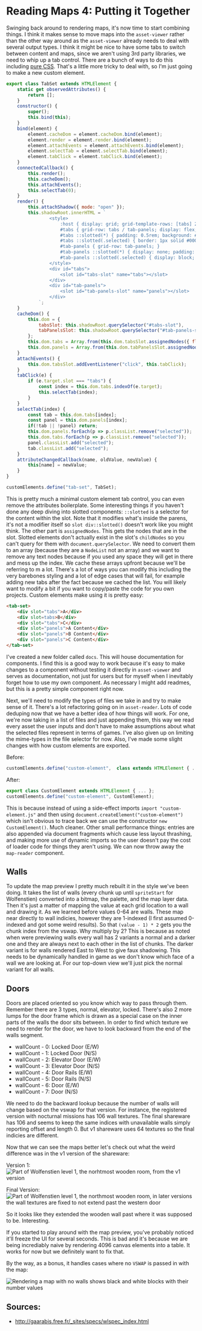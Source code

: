 Reading Maps 4: Putting it Together
===================================

Swinging back around to rendering maps, it's now time to start combining things.  I think it makes sense to move maps into the `asset-viewer` rather than the other way around as the `asset-viewer` already needs to deal with several output types.  I think it might be nice to have some tabs to switch between content and maps, since we aren't using 3rd party libraries, we need to whip up a tab control.  There are a bunch of ways to do this including [pure CSS](https://ndesmic.github.io/nojs-lib/examples/tab/tab.html).  That's a little more tricky to deal with, so I'm just going to make a new custom element.

```js
export class TabSet extends HTMLElement {
	static get observedAttributes() {
		return [];
	}
	constructor() {
		super();
		this.bind(this);
	}
	bind(element) {
		element.cacheDom = element.cacheDom.bind(element);
		element.render = element.render.bind(element);
		element.attachEvents = element.attachEvents.bind(element);
		element.selectTab = element.selectTab.bind(element);
		element.tabClick = element.tabClick.bind(element);
	}
	connectedCallback() {
		this.render();
		this.cacheDom();
		this.attachEvents();
		this.selectTab(0);
	}
	render() {
		this.attachShadow({ mode: "open" });
		this.shadowRoot.innerHTML = `
				<style>
					:host { display: grid; grid-template-rows: [tabs] 2rem [tab-panels] auto; }
					#tabs { grid-row: tabs / tab-panels; display: flex; cursor: pointer; user-select: none; border-bottom: 1px solid #000; }
					#tabs ::slotted(*) { padding: 0.5rem; background: #efefef; display: flex; align-items: center; }
					#tabs ::slotted(.selected) { border: 1px solid #000; border-bottom: none; background: #fff; top: 1px; }
					#tab-panels { grid-row: tab-panels; }
					#tab-panels ::slotted(*) { display: none; padding: 0.5rem }
					#tab-panels ::slotted(.selected) { display: block; }
				</style>
				<div id="tabs">
					<slot id="tabs-slot" name="tabs"></slot>
				</div>
				<div id="tab-panels">
					<slot id="tab-panels-slot" name="panels"></slot>
				</div>
			`;
	}
	cacheDom() {
		this.dom = {
			tabsSlot: this.shadowRoot.querySelector("#tabs-slot"),
			tabPanelsSlot: this.shadowRoot.querySelector("#tab-panels-slot")
		};
		this.dom.tabs = Array.from(this.dom.tabsSlot.assignedNodes({ flatten: true })).filter(n => n.nodeType === Node.ELEMENT_NODE);
		this.dom.panels = Array.from(this.dom.tabPanelsSlot.assignedNodes({ flatten: true })).filter(n => n.nodeType === Node.ELEMENT_NODE);
	}
	attachEvents() {
		this.dom.tabsSlot.addEventListener("click", this.tabClick);
	}
	tabClick(e) {
		if (e.target.slot === "tabs") {
			const index = this.dom.tabs.indexOf(e.target);
			this.selectTab(index);
		}
	}
	selectTab(index) {
		const tab = this.dom.tabs[index];
		const panel = this.dom.panels[index];
		if(!tab || !panel) return;
		this.dom.panels.forEach(p => p.classList.remove("selected"));
		this.dom.tabs.forEach(p => p.classList.remove("selected"));
		panel.classList.add("selected");
		tab.classList.add("selected");
	}
	attributeChangedCallback(name, oldValue, newValue) {
		this[name] = newValue;
	}
}

customElements.define("tab-set", TabSet);
```

This is pretty much a minimal custom element tab control, you can even remove the attributes boilerplate.  Some interesting things if you haven't done any deep diving into slotted components: `::slotted` is a selector for the content within the slot.  Note that it modifies what's inside the parens, it's not a modifier itself so `slot div::slotted()` doesn't work like you might think.  The other part is `assignedNodes`.  This gets the nodes that are in the slot. Slotted elements don't actually exist in the slot's `childNodes` so you can't query for them with `document.querySelector`.  We need to convert them to an array (because they are a `NodeList` not an array) and we want to remove any text nodes because if you used any space they will get in there and mess up the index.  We cache these arrays upfront because we'll be referring to m a lot.  There's a lot of ways you can modify this including the very barebones styling and a lot of edge cases that will fail, for example adding new tabs after the fact because we cached the list.  You will likely want to modify a bit if you want to copy/paste the code for you own projects.  Custom elements make using it is pretty easy:

```html
<tab-set>
	<div slot="tabs">A</div>
	<div slot=tabs>B</div>
	<div slot="tabs">C</div>
	<div slot="panels">A Content</div>
	<div slot="panels">B Content</div>
	<div slot="panels">C Content</div>
</tab-set>
```

I've created a new folder called `docs`.  This will house documentation for components.  I find this is a good way to work because it's easy to make changes to a component without testing it directly in `asset-viewer` and serves as documentation, not just for users but for myself when I inevitably forget how to use my own component.  As necessary I might add readmes, but this is a pretty simple component right now.

Next, we'll need to modify the types of files we take in and try to make sense of it.  There's a lot refactoring going on in `asset-reader`.  Lots of code deduping now that we have a better idea of how things will work.  For one, we're now taking in a list of files and just appending them, this way we read every asset the user inputs and don't have to make assumptions about what the selected files represent in terms of games.  I've also given up on limiting the mime-types in the file selector for now.  Also, I've made some slight changes with how custom elements are exported.

Before:

```js
customElements.define("custom-element",  class extends HTMLElement { ... });
```

After:
```js
export class CustomElement extends HTMLElement { ... };
customElements.define("custom-element", CustomElement);
```

This is because instead of using a side-effect imports `import "custom-element.js"` and then using `document.createElement("custom-element")` which isn't obvious to trace back we can use the constructor `new CustomElement()`.  Much cleaner.  Other small performance things: entries are also appended via document fragments which cause less layout thrashing, and making more use of dynamic imports so the user doesn't pay the cost of loader code for things they aren't using.  We can now throw away the `map-reader` component.

Walls
-----

To update the map preview I pretty much rebuilt it in the style we've been doing.  It takes the list of walls (every chunk up until `spriteStart` for Wolfenstien) converted into a bitmap, the palette, and the map layer data.  Then it's just a matter of mapping the value at each grid location to a wall and drawing it.  As we learned before values 0-64 are walls.  These map near directly to wall indicies, however they are 1-indexed (I first assumed 0-indexed and got some weird results).  So that `(value - 1) * 2` gets you the chunk index from the vswap.  Why multiply by 2?  This is because as noted when were previewing walls every wall has 2 variants a normal and a darker one and they are always next to each other in the list of chunks.  The darker variant is for walls rendered East to West to give faux shadowing.  This needs to be dynamically handled in game as we don't know which face of a wall we are looking at.  For our top-down view we'll just pick the normal variant for all walls.

Doors
-----

Doors are placed oriented so you know which way to pass through them.  Remember there are 3 types, normal, elevator, locked.  There's also 2 more lumps for the door frame which is drawn as a special case on the inner parts of the walls the door sits between.  In order to find which texture we need to render for the door, we have to look backward from the end of the walls segment.

- wallCount - 0: Locked Door (E/W)
- wallCount - 1: Locked Door (N/S)
- wallCount - 2: Elevator Door (E/W)
- wallCount - 3: Elevator Door (N/S)
- wallCount - 4: Door Rails (E/W)
- wallCount - 5: Door Rails (N/S)
- wallCount - 6: Door (E/W)
- wallCount - 7: Door (N/S)

We need to do the backward lookup because the number of walls will change based on the vswap for that version.  For instance, the registered version with nocturnal missions has 106 wall textures.  The final shareware has 106 and seems to keep the same indices with unavailable walls simply reporting offset and length 0.  But v1 shareware uses 64 textures so the final indicies are different.

Now that we can see the maps better let's check out what the weird difference was in the v1 version of the shareware:

Version 1:
![Part of Wolfenstien level 1, the norhtmost wooden room, from the v1 version](images/chapter11/wolf-v1.png)

Final Version:
![Part of Wolfenstien level 1, the northmost wooden room, in later versions the wall textures are fixed to not extend past the western door](images/chapter11/wolf-vf.png)

So it looks like they extended the wooden wall past where it was supposed to be.  Interesting.

If you started to play around with the map preview, you've probably noticed it'll freeze the UI for several seconds.  This is bad and it's because we are being incrediably naive by rendering 4096 canvas elements into a table.  It works for now but we definitely want to fix that.

By the way, as a bonus, it handles cases where no `VSWAP` is passed in with the map:

![Rendering a map with no walls shows black and white blocks with their number values](images/chapter11/no-walls.png)

Sources:
-------
- http://gaarabis.free.fr/_sites/specs/wlspec_index.html